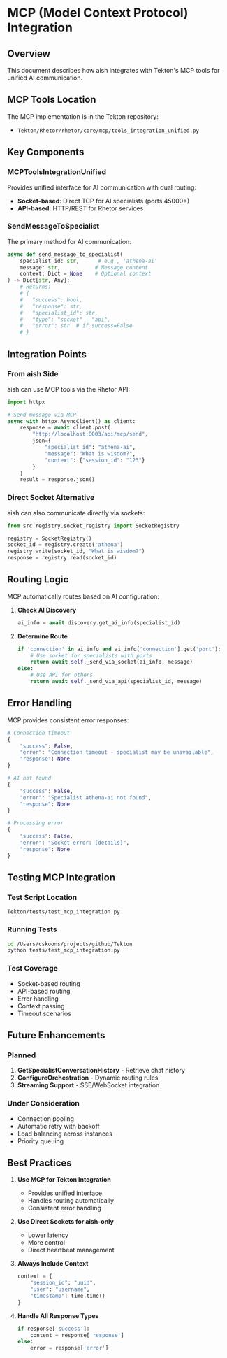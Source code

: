 # MCP (Model Context Protocol) Integration

## Overview

This document describes how aish integrates with Tekton's MCP tools for unified AI communication.

## MCP Tools Location

The MCP implementation is in the Tekton repository:
- `Tekton/Rhetor/rhetor/core/mcp/tools_integration_unified.py`

## Key Components

### MCPToolsIntegrationUnified

Provides unified interface for AI communication with dual routing:
- **Socket-based**: Direct TCP for AI specialists (ports 45000+)
- **API-based**: HTTP/REST for Rhetor services

### SendMessageToSpecialist

The primary method for AI communication:

```python
async def send_message_to_specialist(
    specialist_id: str,      # e.g., 'athena-ai'
    message: str,           # Message content
    context: Dict = None    # Optional context
) -> Dict[str, Any]:
    # Returns:
    # {
    #   "success": bool,
    #   "response": str,
    #   "specialist_id": str,
    #   "type": "socket" | "api",
    #   "error": str  # if success=False
    # }
```

## Integration Points

### From aish Side

aish can use MCP tools via the Rhetor API:

```python
import httpx

# Send message via MCP
async with httpx.AsyncClient() as client:
    response = await client.post(
        "http://localhost:8003/api/mcp/send",
        json={
            "specialist_id": "athena-ai",
            "message": "What is wisdom?",
            "context": {"session_id": "123"}
        }
    )
    result = response.json()
```

### Direct Socket Alternative

aish can also communicate directly via sockets:

```python
from src.registry.socket_registry import SocketRegistry

registry = SocketRegistry()
socket_id = registry.create('athena')
registry.write(socket_id, "What is wisdom?")
response = registry.read(socket_id)
```

## Routing Logic

MCP automatically routes based on AI configuration:

1. **Check AI Discovery**
   ```python
   ai_info = await discovery.get_ai_info(specialist_id)
   ```

2. **Determine Route**
   ```python
   if 'connection' in ai_info and ai_info['connection'].get('port'):
       # Use socket for specialists with ports
       return await self._send_via_socket(ai_info, message)
   else:
       # Use API for others
       return await self._send_via_api(specialist_id, message)
   ```

## Error Handling

MCP provides consistent error responses:

```python
# Connection timeout
{
    "success": False,
    "error": "Connection timeout - specialist may be unavailable",
    "response": None
}

# AI not found
{
    "success": False,
    "error": "Specialist athena-ai not found",
    "response": None
}

# Processing error
{
    "success": False,
    "error": "Socket error: [details]",
    "response": None
}
```

## Testing MCP Integration

### Test Script Location
`Tekton/tests/test_mcp_integration.py`

### Running Tests
```bash
cd /Users/cskoons/projects/github/Tekton
python tests/test_mcp_integration.py
```

### Test Coverage
- Socket-based routing
- API-based routing
- Error handling
- Context passing
- Timeout scenarios

## Future Enhancements

### Planned
1. **GetSpecialistConversationHistory** - Retrieve chat history
2. **ConfigureOrchestration** - Dynamic routing rules
3. **Streaming Support** - SSE/WebSocket integration

### Under Consideration
- Connection pooling
- Automatic retry with backoff
- Load balancing across instances
- Priority queuing

## Best Practices

1. **Use MCP for Tekton Integration**
   - Provides unified interface
   - Handles routing automatically
   - Consistent error handling

2. **Use Direct Sockets for aish-only**
   - Lower latency
   - More control
   - Direct heartbeat management

3. **Always Include Context**
   ```python
   context = {
       "session_id": "uuid",
       "user": "username",
       "timestamp": time.time()
   }
   ```

4. **Handle All Response Types**
   ```python
   if response['success']:
       content = response['response']
   else:
       error = response['error']
   ```